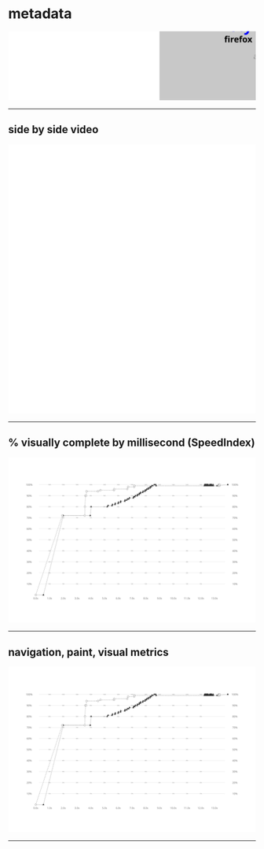 
# metadata
![test and device metadata](../resources/2025-07-02-android-15-ptablet-stylemuselady_x_metadata.svg)

---

## side by side video
![side by side video of firefox by chrome](../resources/2025-07-02-android-15-ptablet-stylemuselady_x_video.svg)

---

## % visually complete by millisecond (SpeedIndex)
![line chart of percent visually complete SpeedIndex metric](../resources/2025-07-02-android-15-ptablet-stylemuselady_x_line_graph.svg)

---

## navigation, paint, visual metrics
![line chart of percent visually complete SpeedIndex metric](../resources/2025-07-02-android-15-ptablet-stylemuselady_x_line_graph.svg)

---
